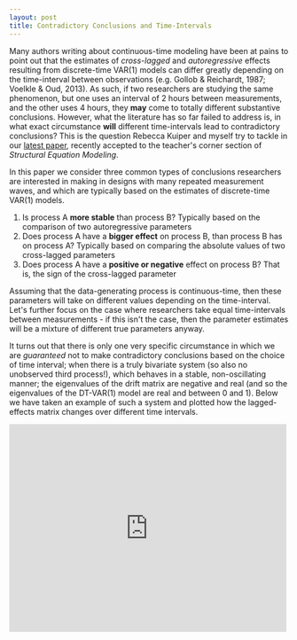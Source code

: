 ```yaml
---
layout: post
title: Contradictory Conclusions and Time-Intervals
---
```


Many authors writing about continuous-time modeling have been at pains to point out that the estimates of *cross-lagged* and *autoregressive* effects resulting from discrete-time VAR(1) models can differ greatly depending on the time-interval between observations (e.g. Gollob & Reichardt, 1987; Voelkle & Oud, 2013).  As such, if two researchers are studying the same phenomenon, but one uses an interval of 2 hours between measurements, and the other uses 4 hours, they **may** come to totally different substantive conclusions. However, what the literature has so far failed to address is, in what exact circumstance **will** different time-intervals lead to contradictory conclusions? This is the question Rebecca Kuiper and myself try to tackle in our [latest paper](https://ryanoisin.github.io/files/KuiperRyan_2018_DrawingConclusions_SEM.pdf), recently accepted to the teacher's corner section of *Structural Equation Modeling*.

In this paper we consider three common types of conclusions researchers are interested in making in designs with many repeated measurement waves, and which are typically based on the estimates of discrete-time VAR(1) models.

1. Is process A **more stable** than process B?
   Typically based on the comparison of two autoregressive parameters
2. Does process A have a **bigger effect** on process B, than process B has on process A?
   Typically based on comparing the absolute values of two cross-lagged parameters
3. Does process A have a **positive or negative** effect on process B?
   That is, the sign of the cross-lagged parameter

Assuming that the data-generating process is continuous-time, then these parameters will take on different values depending on the time-interval. Let's further focus on the case where researchers take equal time-intervals between measurements - if this isn't the case, then the parameter estimates will be a mixture of different true parameters anyway.

It turns out that there is only one very specific circumstance in which we are *guaranteed* not to make contradictory conclusions based on the choice of time interval; when there is a truly bivariate system (so also no unobserved third process!), which behaves in a stable, non-oscillating manner; the eigenvalues of the drift matrix are negative and real (and so the eigenvalues of the DT-VAR(1) model are real and between 0 and 1). Below we have taken an example of such a system and plotted how the lagged-effects matrix changes over different time intervals.

<embed src="https://github.com/ryanoisin/ryanoisin.github.io/raw/master/images/Effects-lag-plot_Bivar.pdf" width="500" height="375" type='application/pdf'>




